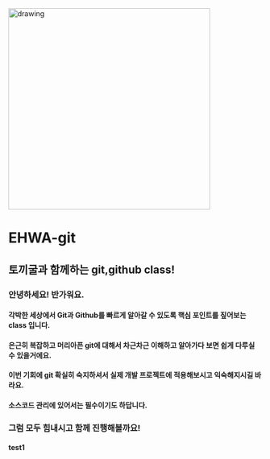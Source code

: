<img src="https://user-images.githubusercontent.com/23188149/132096284-0df568ed-4831-40d9-beca-74728cdedf52.jpeg" alt="drawing" width="400"/>


# EHWA-git
## 토끼굴과 함께하는 git,github class! 

### 안녕하세요! 반가워요.

#### 각박한 세상에서 Git과 Github를 빠르게 알아갈 수 있도록 핵심 포인트를 짚어보는 class 입니다.
#### 은근히 복잡하고 머리아픈 git에 대해서 차근차근 이해하고 알아가다 보면 쉽게 다루실 수 있을거에요.
#### 이번 기회에 git 확실히 숙지하셔서 실제 개발 프로젝트에 적용해보시고 익숙해지시길 바라요.
#### 소스코드 관리에 있어서는 필수이기도 하답니다.
### 그럼 모두 힘내시고 함께 진행해볼까요! 

#### test1

